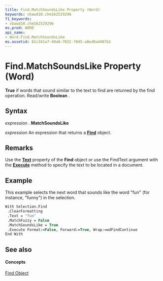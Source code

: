 ```yaml
---
title: Find.MatchSoundsLike Property (Word)
keywords: vbawd10.chm162529296
f1_keywords:
- vbawd10.chm162529296
ms.prod: WORD
api_name:
- Word.Find.MatchSoundsLike
ms.assetid: 81c341a7-40a8-7022-78d5-a8ed8ad407b1
---
```



# Find.MatchSoundsLike Property (Word)

 **True** if words that sound similar to the text to find are returned by the find operation. Read/write **Boolean** .


## Syntax

 _expression_ . **MatchSoundsLike**

 _expression_ An expression that returns a **[Find](find-object-word.md)** object.


## Remarks

Use the  **[Text](find-text-property-word.md)** property of the **Find** object or use the FindText argument with the **[Execute](find-execute-method-word.md)** method to specify the text to be located in a document.


## Example

This example selects the next word that sounds like the word "fun" (for instance, "funny") in the selection.


```vb
With Selection.Find 
 .ClearFormatting 
 .Text = "fun" 
 .MatchFuzzy = False 
 .MatchSoundsLike = True 
 .Execute Format:=False, Forward:=True, Wrap:=wdFindContinue 
End With
```


## See also


#### Concepts


[Find Object](find-object-word.md)

